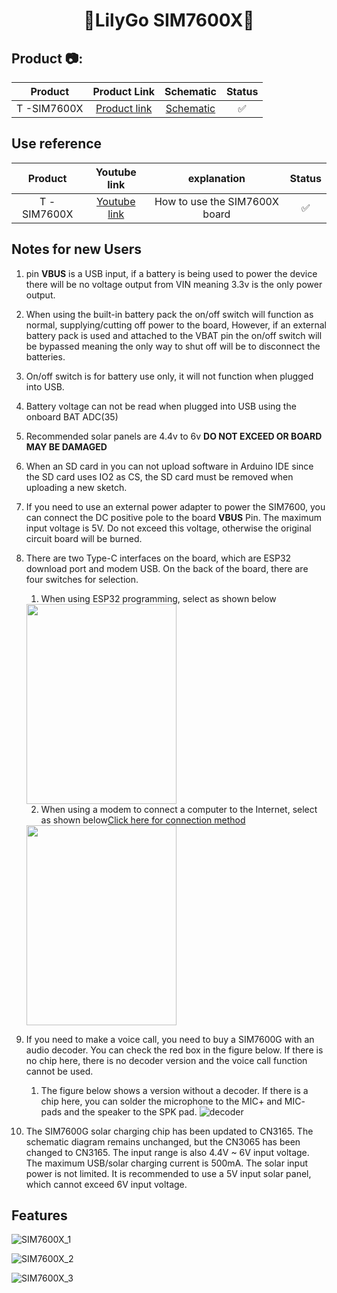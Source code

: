 <h1 align = "center">🌟LilyGo SIM7600X🌟</h1>

<h2 align = "left">Product 📷:</h2>

|   Product   |                             Product  Link                             |                    Schematic                    | Status |
| :---------: | :-------------------------------------------------------------------: | :---------------------------------------------: | :----: |
| T -SIM7600X | [Product link](https://www.aliexpress.com/item/1005001705250713.html) | [Schematic](schematic/T54_SIM7600_20201012.pdf) |   ✅    |

## Use reference

|   Product   |                             Youtube  link                             |                  explanation                    | Status | 
| :---------: | :-------------------------------------------------------------------: |:-----------------------------------------------:| :----: |
| T -SIM7600X | [Youtube link](https://www.youtube.com/watch?v=ohgLGYYOW74) |    How to use the SIM7600X board     |   ✅    |


## Notes for new Users

1. pin **VBUS** is a USB input, if a battery is being used to power the device there will be no voltage output from VIN meaning 3.3v is the only power output.

2. When using the built-in battery pack the on/off switch will function as normal, supplying/cutting off power to the board, However, if an external battery pack is used and attached to the VBAT pin the on/off switch will be bypassed meaning the only way to shut off will be to disconnect the batteries.

3. On/off switch is for battery use only, it will not function when plugged into USB.

4. Battery voltage can not be read when plugged into USB using the onboard BAT ADC(35) 

5. Recommended solar panels are 4.4v to 6v **DO NOT EXCEED OR BOARD MAY BE DAMAGED** 

6. When an SD card in you can not upload software in Arduino IDE since the SD card uses IO2 as CS, the SD card must be removed when uploading a new sketch. 

7. If you need to use an external power adapter to power the SIM7600, you can connect the DC positive pole to the board **VBUS** Pin. The maximum input voltage is 5V. Do not exceed this voltage, otherwise the original circuit board will be burned.

8. There are two Type-C interfaces on the board, which are ESP32 download port and modem USB. On the back of the board, there are four switches for selection.
    1. When using ESP32 programming, select as shown below
    <img  height="320" width="240" src=image/TTL.png>

    2. When using a modem to connect a computer to the Internet, select as shown below[Click here for connection method](docs/pc/README.MD)
    <img  height="320" width="240" src=image/USB.png>

9. If you need to make a voice call, you need to buy a SIM7600G with an audio decoder. You can check the red box in the figure below. If there is no chip here, there is no decoder version and the voice call function cannot be used.

    1. The figure below shows a version without a decoder. If there is a chip here, you can solder the microphone to the MIC+ and MIC- pads and the speaker to the SPK pad.
    ![decoder](./image/decoder.jpg)
10. The SIM7600G solar charging chip has been updated to CN3165. The schematic diagram remains unchanged, but the CN3065 has been changed to CN3165. The input range is also 4.4V ~ 6V input voltage. The maximum USB/solar charging current is 500mA. The solar input power is not limited. It is recommended to use a 5V input solar panel, which cannot exceed 6V input voltage.

## Features

![SIM7600X_1](image/SIM7600X_1.jpg)

![SIM7600X_2](image/SIM7600X_2.jpg)

![SIM7600X_3](image/SIM7600X_3.jpg)

